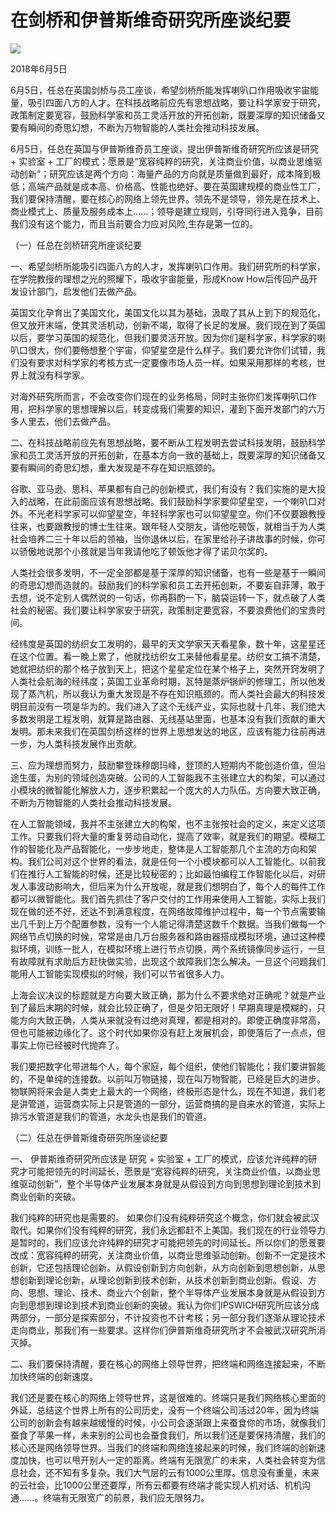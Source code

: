 # 在剑桥和伊普斯维奇研究所座谈纪要
<img class="pv" src="https://api.visitor.plantree.me/visitor-badge/pv?namespace=plantree.me&key=renzhengfei-speeches/在剑桥和伊普斯维奇研究所座谈纪要.md">


2018年6月5日



6月5日，任总在英国剑桥与员工座谈，希望剑桥所能发挥喇叭口作用吸收宇宙能量，吸引四面八方的人才。在科技战略前应先有思想战略，要让科学家安于研究，政策制定要宽容，鼓励科学家和员工灵活开放的开拓创新，既要深厚的知识储备又要有瞬间的奇思幻想，不断为万物智能的人类社会推动科技发展。

6月5日，任总在英国与伊普斯维奇员工座谈，提出伊普斯维奇研究所应该是研究 + 实验室 + 工厂的模式；愿景是“宽容纯粹的研究，关注商业价值，以商业思维驱动创新”；研究应该是两个方向：海量产品的方向就是质量做到最好，成本降到极低；高端产品就是成本高、价格高、性能也绝好。要在英国建规模的商业性工厂，我们要保持清醒，要在核心的网络上领先世界。领先不是领导，领先是在技术上、商业模式上、质量及服务成本上……；领导是建立规则，引导同行进入竞争，目前我们没有这个能力，而且当前要合力应对风险,生存是第一位的。



（一）任总在剑桥研究所座谈纪要



一、希望剑桥所能吸引四面八方的人才，发挥喇叭口作用。我们研究所的科学家，在学院教授的理想之光的照耀下，吸收宇宙能量，形成Know How后传回产品开发设计部门，启发他们去做产品。

英国文化孕育出了美国文化，美国文化以其为基础，汲取了其从上到下的规范化，但又放开末端，使其灵活机动，创新不竭，取得了长足的发展。我们现在到了英国以后，要学习英国的规范化，但我们要灵活开放。因为你们是科学家，科学家的喇叭口很大，你们要畅想整个宇宙，仰望星空是什么样子。我们要允许你们试错，我们没有要求对科学家的考核方式一定要像市场人员一样。如果采用那样的考核，世界上就没有科学家。

对海外研究所而言，不会改变你们现在的业务格局，同时主张你们发挥喇叭口作用，把科学家的思想理解以后，转变成我们需要的知识，灌到下面开发部门的六万多人里去，他们去做产品。

二、在科技战略前应先有思想战略，要不断从工程发明去尝试科技发明，鼓励科学家和员工灵活开放的开拓创新，在基本方向一致的基础上，既要深厚的知识储备又要有瞬间的奇思幻想，重大发现是不存在知识瓶颈的。

谷歌、亚马逊、思科、苹果都有自己的创新模式，我们有没有？我们实施的是大投入的战略，在此前面应该有思想战略。我们鼓励科学家要仰望星空，一个喇叭口对外。不光老科学家可以仰望星空，年轻科学家也可以仰望星空。你们不仅要跟教授往来，也要跟教授的博士生往来。跟年轻人交朋友，请他吃顿饭，就相当于为人类社会培养二三十年以后的领袖，当你退休以后，在家里给孙子讲故事的时候，你可以骄傲地说那个小孩就是当年我请他吃了顿饭他才得了诺贝尔奖的。

人类社会很多发明，不一定全部都是基于深厚的知识储备，也有一些是基于一瞬间的奇思幻想而造就的。鼓励我们的科学家和员工去开拓创新，不要妄自菲薄，敢于去想，说不定别人偶然说的一句话，你再斟酌一下，脑袋运转一下，就点破了人类社会的秘密。我们要让科学家安于研究，政策制定要宽容，不要浪费他们的宝贵时间。

经纬度是英国的纺织女工发明的，最早的天文学家天天看星象，数十年，这星星还在这个位置。看一晚上累了，他就找纺织女工来替他看星星。纺织女工搞不清楚，她就把纺织的那个格子放到天上，把这个星星定位在某个格子上，突然开窍发明了人类社会航海的经纬度；英国工业革命时期，瓦特是蒸炉锅炉的修理工，所以他发现了蒸汽机，所以我认为重大发现是不存在知识瓶颈的。而人类社会最大的科技发明目前没有一项是华为的。我们进入了这个无线产业，实际也就十几年，我们绝大多数发明是工程发明，就算是路由器、无线基站里面，也基本没有我们贡献的重大发明。那未来我们在英国剑桥这样的世界上思想发达的地区，应该有能力往前再进一步，为人类科技发展作出贡献。

三、应为理想而努力，鼓励攀登珠穆朗玛峰，登顶的人短期内不能创造价值，但沿途生蛋，为别的领域创造突破。公司的人工智能我不主张建立大的构架，可以通过小模块的微智能化解放人力，逐步积累起一个庞大的人力队伍。方向要大致正确，不断为万物智能的人类社会推动科技发展。



在人工智能领域，我并不主张建立大的构架，也不主张按社会的定义，来定义这项工作。只要我们将大量的重复劳动自动化，提高了效率，就是我们的期望。模糊工作的智能化及产品智能化，一步步地走，整体是人工智能那几个主流的方向和架构。我们公司对这个世界的看法，就是任何一个小模块都可以人工智能化。以前我们在推行人工智能的时候，还是比较秘密的；比如最怕编程工作智能化以后，对研发人事波动影响大，但后来为什么开放呢，就是我们想明白了，每个人的每件工作都可以微智能化。我们首先抓住了客户交付的工作用来使用人工智能，实际上我们现在做的还不好，还达不到满意程度，在网络故障维护过程中，每一个节点需要输出几千到上万个配置参数，没有一个人能记得清楚这数千个数据。当我们做每一个网络节点切换的时候，常常是由几万台服务器和路由器搭成模拟环境，通过这种模拟环境，训练一批人，在模拟环境上进行节点切换，两个系统镜像同步运行，一旦有故障就有求助后方赶快做实验，出现这个故障我们怎么解决。一旦这个问题我们能用人工智能实现模拟的时候，我们可以节省很多人力。



上海会议决议的标题就是方向要大致正确，那为什么不要求绝对正确呢？就是产业到了最后末期的时候，就会比较正确了，但是夕阳无限好！早期真理是模糊的，只能方向大致正确，人类从来就没有过绝对真理，都是相对的。即使正确度非常高，但也可能被边缘化了。这个时代如果你没有赶上发展机会，即使落后了一点点，但事实上你已经被时代抛弃了。



我们要把数字化带进每个人，每个家庭，每个组织，使他们智能化；我们要讲智能的，不是单纯的连接数。以前叫万物链接，现在叫万物智能，已经是巨大的进步。物联网将来会是人类史上最大的一个网络，终极形态是什么，现在不知道，我们老是讲管道，运营商实际上只是管道的一部分，运营商搞的是自来水的管道，实际上排污水管道是我们的管道，水龙头也是我们的管道。



（二）任总在伊普斯维奇研究所座谈纪要



一、   伊普斯维奇研究所应该是 研究 + 实验室 + 工厂的模式，应该允许纯粹的研究才可能把领先的时间延长，愿景是“宽容纯粹的研究，关注商业价值，以商业思维驱动创新”，整个半导体产业发展本身就是从假设到方向到思想到理论到技术到商业创新的突破。

我们纯粹的研究也是需要的。 如果你们没有纯粹研究这个概念，你们就会被武汉取代。如果你们没有纯粹的研究，我们永远都赶不上美国。我们现在的行业领导力是暂时的，我们应该允许纯粹的研究才可能把领先的时间延长。所以你们的愿景要改成：宽容纯粹的研究，关注商业价值，以商业思维驱动创新。创新不一定是技术创新，它还包括理论创新。从假设创新到方向创新，从方向创新到思想创新，从思想创新到理论创新，从理论创新到技术创新，从技术创新到商业创新。假设、方向、思想、理论、技术、商业六个创新，整个半导体产业发展本身就是从假设到方向到思想到理论到技术到商业创新的突破。我认为你们IPSWICH研究所应该分成两部分，一部分是探索部分，不计投资也不计考核；另一部分我们逐渐从理论技术走向商业，那我们有一些要求。这样你们伊普斯维奇研究所才不会被武汉研究所消灭掉。

二、我们要保持清醒，要在核心的网络上领导世界，把终端和网络连接起来，不断加快终端的创新速度。

我们还是要在核心的网络上领导世界，这是很难的。终端只是我们网络核心里面的外延，总结这个世界上所有的公司历史，没有一个终端公司活过20年，因为终端公司的创新会有越来越缓慢的时候，小公司会逐渐跟上来蚕食你的市场，就像我们蚕食了苹果一样，未来别的公司也会蚕食我们，所以我们还是要保持清醒，我们的核心还是网络领导世界。当我们的终端和网络连接起来的时候，我们终端的创新速度加快，也可以甩开别人一定的距离。终端有无限宽广的未来，人类社会转变为信息社会，还不知有多复杂。我们大气层的云有1000公里厚。信息没有重量，未来的云社会，比1000公里还要厚，所有云都要有终端才能实现人机对话、机机沟通……。终端有无限宽广的前景，我们应无限努力。
